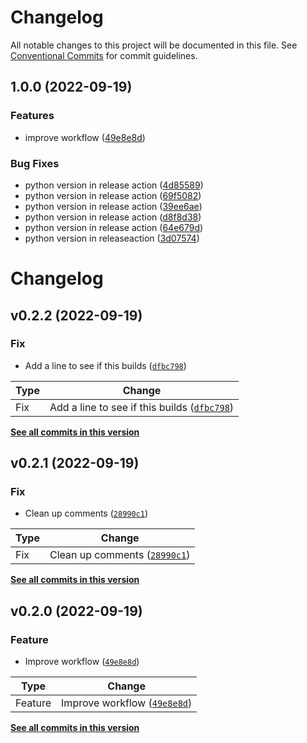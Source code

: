 # Changelog

All notable changes to this project will be documented in this file. See
[Conventional Commits](https://conventionalcommits.org) for commit guidelines.

## 1.0.0 (2022-09-19)


### Features

* improve workflow ([49e8e8d](https://github.com/miigotu/scmaintools/commit/49e8e8d003be2f7985ef458f770ab17f95e46725))


### Bug Fixes

* python version in release action ([4d85589](https://github.com/miigotu/scmaintools/commit/4d85589b506ec5c5d5f5f7a9813204c884251e74))
* python version in release action ([69f5082](https://github.com/miigotu/scmaintools/commit/69f5082add7e4388e748f19c50e9e3b6e1db0901))
* python version in release action ([39ee6ae](https://github.com/miigotu/scmaintools/commit/39ee6ae9957aa9712d8c60cee7a793c02e0d0eea))
* python version in release action ([d8f8d38](https://github.com/miigotu/scmaintools/commit/d8f8d3819d5b0a8089069be2cb46887334d40821))
* python version in release action ([64e679d](https://github.com/miigotu/scmaintools/commit/64e679deeb448d699fb51afcc1f02d33da2ed935))
* python version in releaseaction ([3d07574](https://github.com/miigotu/scmaintools/commit/3d075749cce85a99fd9271ade1fdc0cee7b03241))

# Changelog

<!--next-version-placeholder-->

## v0.2.2 (2022-09-19)
### Fix
* Add a line to see if this builds ([`dfbc798`](https://github.com/miigotu/scmaintools/commit/dfbc798bc23c0561c6b0c9cb9da0406fa3f2b989))

| Type | Change |
| --- | --- |
| Fix | Add a line to see if this builds ([`dfbc798`](https://github.com/miigotu/scmaintools/commit/dfbc798bc23c0561c6b0c9cb9da0406fa3f2b989)) |

**[See all commits in this version](https://github.com/miigotu/scmaintools/compare/0.2.1...0.2.2)**

## v0.2.1 (2022-09-19)
### Fix
* Clean up comments ([`28990c1`](https://github.com/miigotu/scmaintools/commit/28990c1dca9de5741900e5cd2ec8d51f37924004))

| Type | Change |
| --- | --- |
| Fix | Clean up comments ([`28990c1`](https://github.com/miigotu/scmaintools/commit/28990c1dca9de5741900e5cd2ec8d51f37924004)) |

**[See all commits in this version](https://github.com/miigotu/scmaintools/compare/0.2.0...0.2.1)**

## v0.2.0 (2022-09-19)
### Feature
* Improve workflow ([`49e8e8d`](https://github.com/miigotu/scmaintools/commit/49e8e8d003be2f7985ef458f770ab17f95e46725))

| Type | Change |
| --- | --- |
| Feature | Improve workflow ([`49e8e8d`](https://github.com/miigotu/scmaintools/commit/49e8e8d003be2f7985ef458f770ab17f95e46725)) |

**[See all commits in this version](https://github.com/miigotu/scmaintools/compare/0.1.0...0.2.0)**
